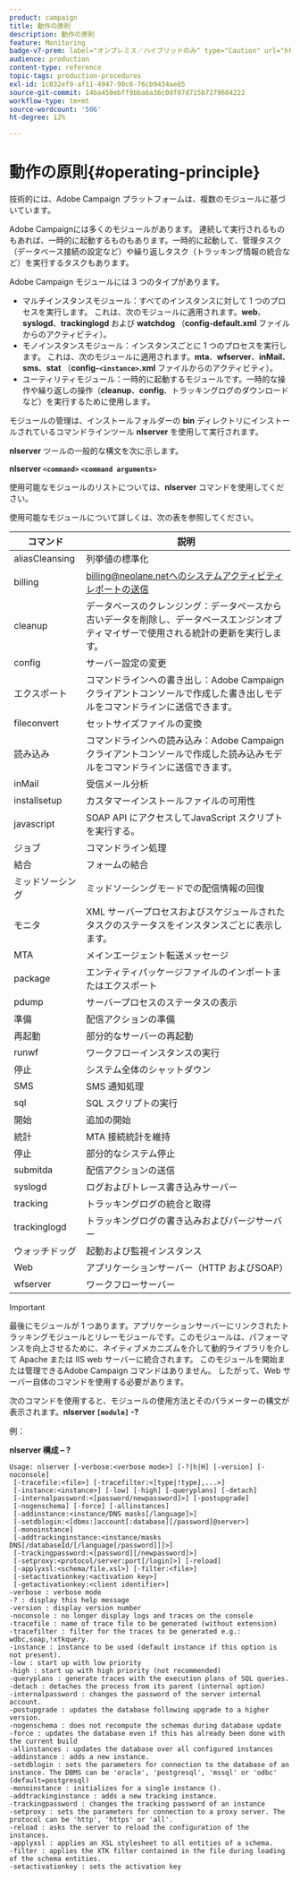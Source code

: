 ```yaml
---
product: campaign
title: 動作の原則
description: 動作の原則
feature: Monitoring
badge-v7-prem: label="オンプレミス／ハイブリッドのみ" type="Caution" url="https://experienceleague.adobe.com/docs/campaign-classic/using/installing-campaign-classic/architecture-and-hosting-models/hosting-models-lp/hosting-models.html?lang=ja" tooltip="オンプレミスデプロイメントとハイブリッドデプロイメントにのみ適用されます"
audience: production
content-type: reference
topic-tags: production-procedures
exl-id: 1c032ef9-af11-4947-90c6-76cb9434ae85
source-git-commit: 14ba450ebff9bba6a36c0df07d715b7279604222
workflow-type: tm+mt
source-wordcount: '506'
ht-degree: 12%

---
```


# 動作の原則{#operating-principle}



技術的には、Adobe Campaign プラットフォームは、複数のモジュールに基づいています。

Adobe Campaignには多くのモジュールがあります。 連続して実行されるものもあれば、一時的に起動するものもあります。一時的に起動して、管理タスク（データベース接続の設定など）や繰り返しタスク（トラッキング情報の統合など）を実行するタスクもあります。

Adobe Campaign モジュールには 3 つのタイプがあります。

* マルチインスタンスモジュール：すべてのインスタンスに対して 1 つのプロセスを実行します。 これは、次のモジュールに適用されます。**web**、**syslogd**、**trackinglogd** および **watchdog** （**config-default.xml** ファイルからのアクティビティ）。
* モノインスタンスモジュール：インスタンスごとに 1 つのプロセスを実行します。 これは、次のモジュールに適用されます。**mta**、**wfserver**、**inMail**、**sms**、**stat** （**config-`<instance>`.xml** ファイルからのアクティビティ）。
* ユーティリティモジュール：一時的に起動するモジュールです。一時的な操作や繰り返しの操作（**cleanup**、**config**、トラッキングログのダウンロードなど）を実行するために使用します。

モジュールの管理は、インストールフォルダーの **bin** ディレクトリにインストールされているコマンドラインツール **nlserver** を使用して実行されます。

**nlserver** ツールの一般的な構文を次に示します。

**nlserver `<command>` `<command arguments>`**

使用可能なモジュールのリストについては、**nlserver** コマンドを使用してください。

使用可能なモジュールについて詳しくは、次の表を参照してください。

| コマンド | 説明 |
|---|---|
| aliasCleansing | 列挙値の標準化 |
| billing | billing@neolane.netへのシステムアクティビティレポートの送信 |
| cleanup | データベースのクレンジング：データベースから古いデータを削除し、データベースエンジンオプティマイザーで使用される統計の更新を実行します。 |
| config | サーバー設定の変更 |
| エクスポート | コマンドラインへの書き出し：Adobe Campaign クライアントコンソールで作成した書き出しモデルをコマンドラインに送信できます。 |
| fileconvert | セットサイズファイルの変換 |
| 読み込み | コマンドラインへの読み込み：Adobe Campaign クライアントコンソールで作成した読み込みモデルをコマンドラインに送信できます。 |
| inMail | 受信メール分析 |
| installsetup | カスタマーインストールファイルの可用性 |
| javascript | SOAP API にアクセスしてJavaScript スクリプトを実行する。 |
| ジョブ | コマンドライン処理 |
| 結合 | フォームの結合 |
| ミッドソーシング | ミッドソーシングモードでの配信情報の回復 |
| モニタ | XML サーバープロセスおよびスケジュールされたタスクのステータスをインスタンスごとに表示します。 |
| MTA | メインエージェント転送メッセージ |
| package | エンティティパッケージファイルのインポートまたはエクスポート |
| pdump | サーバープロセスのステータスの表示 |
| 準備 | 配信アクションの準備 |
| 再起動 | 部分的なサーバーの再起動 |
| runwf | ワークフローインスタンスの実行 |
| 停止 | システム全体のシャットダウン |
| SMS | SMS 通知処理 |
| sql | SQL スクリプトの実行 |
| 開始 | 追加の開始 |
| 統計 | MTA 接続統計を維持 |
| 停止 | 部分的なシステム停止 |
| submitda | 配信アクションの送信 |
| syslogd | ログおよびトレース書き込みサーバー |
| tracking | トラッキングログの統合と取得 |
| trackinglogd | トラッキングログの書き込みおよびパージサーバー |
| ウォッチドッグ | 起動および監視インスタンス |
| Web | アプリケーションサーバー（HTTP およびSOAP） |
| wfserver | ワークフローサーバー |

>[!IMPORTANT]
>
>最後にモジュールが 1 つあります。アプリケーションサーバーにリンクされたトラッキングモジュールとリレーモジュールです。このモジュールは、パフォーマンスを向上させるために、ネイティブメカニズムを介して動的ライブラリを介して Apache または IIS web サーバーに統合されます。 このモジュールを開始または管理できるAdobe Campaign コマンドはありません。 したがって、Web サーバー自体のコマンドを使用する必要があります。

次のコマンドを使用すると、モジュールの使用方法とそのパラメーターの構文が表示されます。**nlserver `[module]` -?**

例：

**nlserver 構成 – ?**

```
Usage: nlserver [-verbose:<verbose mode>] [-?|h|H] [-version] [-noconsole]
 [-tracefile:<file>] [-tracefilter:<[type|!type],...>]
 [-instance:<instance>] [-low] [-high] [-queryplans] [-detach]
 [-internalpassword:<[password/newpassword]>] [-postupgrade]
 [-nogenschema] [-force] [-allinstances]
 [-addinstance:<instance/DNS masks[/language]>]
 [-setdblogin:<[dbms:]account[:database][/password]@server>]
 [-monoinstance]
 [-addtrackinginstance:<instance/masks DNS[/databaseId/[/language[/password]]]>]
 [-trackingpassword:<[password][/newpassword]>]
 [-setproxy:<protocol/server:port[/login]>] [-reload]
 [-applyxsl:<schema/file.xsl>] [-filter:<file>]
 [-setactivationkey:<activation key>]
 [-getactivationkey:<client identifier>]
-verbose : verbose mode
-? : display this help message
-version : display version number
-noconsole : no longer display logs and traces on the console
-tracefile : name of trace file to be generated (without extension)
-tracefilter : filter for the traces to be generated e.g.: wdbc,soap,!xtkquery.
-instance : instance to be used (default instance if this option is not present).
-low : start up with low priority
-high : start up with high priority (not recommended)
-queryplans : generate traces with the execution plans of SQL queries.
-detach : detaches the process from its parent (internal option)
-internalpassword : changes the password of the server internal account.
-postupgrade : updates the database following upgrade to a higher version. 
-nogenschema : does not recompute the schemas during database update
-force : updates the database even if this has already been done with the current build 
-allinstances : updates the database over all configured instances
-addinstance : adds a new instance.
-setdblogin : sets the parameters for connection to the database of an instance. The DBMS can be 'oracle', 'postgresql', 'mssql' or 'odbc' (default=postgresql)
-monoinstance : initializes for a single instance ().
-addtrackinginstance : adds a new tracking instance.
-trackingpassword : changes the tracking password of an instance
-setproxy : sets the parameters for connection to a proxy server. The protocol can be 'http', 'https' or 'all'.
-reload : asks the server to reload the configuration of the instances. 
-applyxsl : applies an XSL stylesheet to all entities of a schema. 
-filter : applies the XTK filter contained in the file during loading of the schema entities.
-setactivationkey : sets the activation key
```
